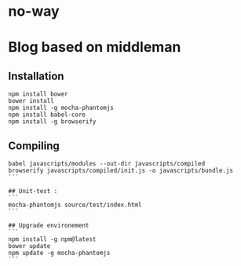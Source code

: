no-way
======

# Blog based on middleman

## Installation
``` 
npm install bower
bower install
npm install -g mocha-phantomjs
npm install babel-core
npm install -g browserify
```
## Compiling
````
babel javascripts/modules --out-dir javascripts/compiled
browserify javascripts/compiled/init.js -o javascripts/bundle.js
```

## Unit-test : 
```
mocha-phantomjs source/test/index.html
```

## Upgrade environement
``` 
npm install -g npm@latest
bower update
npm update -g mocha-phantomjs
```